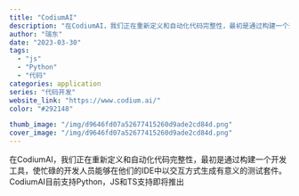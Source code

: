```yaml
---
title: "CodiumAI"
description: "在CodiumAI，我们正在重新定义和自动化代码完整性，最初是通过构建一个开发工具，使忙碌的开发人员能够在他们的IDE中"
author: "瑞东"
date: "2023-03-30"
tags:
  - "js"
  - "Python"
  - "代码"
categories: application
series: "代码开发"
website_link: "https://www.codium.ai/"
color: "#292148"

thumb_image: "/img/d9646fd07a52677415260d9ade2cd84d.png"
cover_image: "/img/d9646fd07a52677415260d9ade2cd84d.png"
---
```


在CodiumAI，我们正在重新定义和自动化代码完整性，最初是通过构建一个开发工具，使忙碌的开发人员能够在他们的IDE中以交互方式生成有意义的测试套件。 CodiumAI目前支持Python，JS和TS支持即将推出